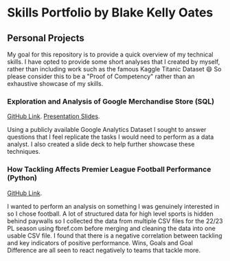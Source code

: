 # **Skills Portfolio by Blake Kelly Oates**
## **Personal Projects**
My goal for this repository is to provide a quick overview of my technical skills. I have opted to provide some short analyses that I created by myself, rather than including work such as the famous Kaggle Titanic Dataset :smile: So please consider this to be a "Proof of Competency" rather than an exhaustive showcase of my skills.
### **Exploration and Analysis of Google Merchandise Store (SQL)**
[GitHub Link](https://github.com/blakedata/BlakeCV/blob/b63bc683df0ef624e9fd4dea7c03c1c60fe275f6/MerchandiseStoreAnalysis.sql). [Presentation Slides](https://github.com/blakedata/BlakeCV/blob/b63bc683df0ef624e9fd4dea7c03c1c60fe275f6/GoogleMerchandiseStoreAssessment.pdf).

Using a publicly available Google Analytics Dataset I sought to answer questions that I feel replicate the tasks I would need to perform as a data analyst. I also created a slide deck to help further showcase these techniques.

### **How Tackling Affects Premier League Football Performance (Python)**
[GitHub Link](https://github.com/blakedata/BlakeCV/blob/093d38019aed589bb7acd868a2601668b7bbe0a5/How%20Tackling%20Affects%20Premier%20League%20Football%20Performance.ipynb).

I wanted to perform an analysis on something I was genuinely interested in so I chose football. A lot of structured data for high level sports is hidden behind paywalls so I collected the data from multiple CSV files for the 22/23 PL season using fbref.com before merging and cleaning the data into one usable CSV file.
I found that there is a negative correlation between tackling and key indicators of positive performance. Wins, Goals and Goal Difference are all seen to react negatively to teams that tackle more.
